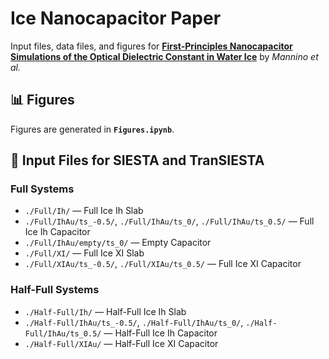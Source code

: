 # Ice Nanocapacitor Paper

Input files, data files, and figures for **[First-Principles Nanocapacitor Simulations of the Optical Dielectric Constant in Water Ice](https://arxiv.org/abs/2506.23003)** by *Mannino et al.*

## 📊 Figures
Figures are generated in **`Figures.ipynb`**.

## 📁 Input Files for SIESTA and TranSIESTA

### **Full Systems**
- `./Full/Ih/` — Full Ice Ih Slab  
- `./Full/IhAu/ts_-0.5/`, `./Full/IhAu/ts_0/`, `./Full/IhAu/ts_0.5/` — Full Ice Ih Capacitor  
- `./Full/IhAu/empty/ts_0/` — Empty Capacitor  
- `./Full/XI/` — Full Ice XI Slab  
- `./Full/XIAu/ts_-0.5/`, `./Full/XIAu/ts_0.5/` — Full Ice XI Capacitor  

### **Half-Full Systems**
- `./Half-Full/Ih/` — Half-Full Ice Ih Slab  
- `./Half-Full/IhAu/ts_-0.5/`, `./Half-Full/IhAu/ts_0/`, `./Half-Full/IhAu/ts_0.5/` — Half-Full Ice Ih Capacitor  
- `./Half-Full/XIAu/` — Half-Full Ice XI Capacitor  
